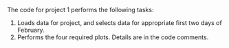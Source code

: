The code for project 1 performs the following tasks:

1. Loads data for project, and selects data for appropriate first two days of February.
2. Performs the four required plots. Details are in the code comments.
